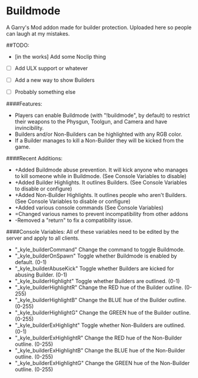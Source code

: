 # Buildmode
A Garry's Mod addon made for builder protection. Uploaded here so people can laugh at my mistakes.

##TODO:
- [in the works] Add some Noclip thing
- [ ] Add ULX support or whatever
- [ ] Add a new way to show Builders
- [ ] Probably something else


####Features: 
* Players can enable Buildmode (with "!buildmode", by default) to restrict their weapons to the Physgun, Toolgun, and Camera and have invincibility. 
* Builders and/or Non-Builders can be highlighted with any RGB color. 
* If a Builder manages to kill a Non-Builder they will be kicked from the game. 

####Recent Additions: 
* +Added Buildmode abuse prevention. It will kick anyone who manages to kill someone while in Buildmode. (See Console Variables to disable) 
* +Added Builder Highlights. It outlines Builders. (See Console Variables to disable or configure) 
* +Added Non-Builder Highlights. It outlines people who aren't Builders. (See Console Variables to disable or configure) 
* +Added various console commands (See Console Variables) 
* =Changed various names to prevent incompatibility from other addons
* -Removed a "return" to fix a compatibility issue.

####Console Variables: 
All of these variables need to be edited by the server and apply to all clients. 
* "_kyle_builderCommand" Change the command to toggle Buildmode. 
* "_kyle_builderOnSpawn" Toggle whether Buildmode is enabled by default. (0-1) 
* "_kyle_builderAbuseKick" Toggle whether Builders are kicked for abusing Builder. (0-1) 
* "_kyle_builderHighlight" Toggle whether Builders are outlined. (0-1) 
* "_kyle_builderHighlightR" Change the RED hue of the Builder outline. (0-255) 
* "_kyle_builderHighlightB" Change the BLUE hue of the Builder outline. (0-255) 
* "_kyle_builderHighlightG" Change the GREEN hue of the Builder outline. (0-255) 
* "_kyle_builderExHighlight" Toggle whether Non-Builders are outlined. (0-1) 
* "_kyle_builderExHighlightR" Change the RED hue of the Non-Builder outline. (0-255) 
* "_kyle_builderExHighlightB" Change the BLUE hue of the Non-Builder outline. (0-255) 
* "_kyle_builderExHighlightG" Change the GREEN hue of the Non-Builder outline. (0-255) 
